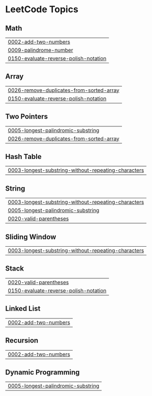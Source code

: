 <!---LeetCode Topics Start-->
# LeetCode Topics
## Math
|  |
| ------- |
| [0002-add-two-numbers](https://github.com/jzvikonyaukwa/leetcode/tree/master/0002-add-two-numbers) |
| [0009-palindrome-number](https://github.com/jzvikonyaukwa/leetcode/tree/master/0009-palindrome-number) |
| [0150-evaluate-reverse-polish-notation](https://github.com/jzvikonyaukwa/leetcode/tree/master/0150-evaluate-reverse-polish-notation) |
## Array
|  |
| ------- |
| [0026-remove-duplicates-from-sorted-array](https://github.com/jzvikonyaukwa/leetcode/tree/master/0026-remove-duplicates-from-sorted-array) |
| [0150-evaluate-reverse-polish-notation](https://github.com/jzvikonyaukwa/leetcode/tree/master/0150-evaluate-reverse-polish-notation) |
## Two Pointers
|  |
| ------- |
| [0005-longest-palindromic-substring](https://github.com/jzvikonyaukwa/leetcode/tree/master/0005-longest-palindromic-substring) |
| [0026-remove-duplicates-from-sorted-array](https://github.com/jzvikonyaukwa/leetcode/tree/master/0026-remove-duplicates-from-sorted-array) |
## Hash Table
|  |
| ------- |
| [0003-longest-substring-without-repeating-characters](https://github.com/jzvikonyaukwa/leetcode/tree/master/0003-longest-substring-without-repeating-characters) |
## String
|  |
| ------- |
| [0003-longest-substring-without-repeating-characters](https://github.com/jzvikonyaukwa/leetcode/tree/master/0003-longest-substring-without-repeating-characters) |
| [0005-longest-palindromic-substring](https://github.com/jzvikonyaukwa/leetcode/tree/master/0005-longest-palindromic-substring) |
| [0020-valid-parentheses](https://github.com/jzvikonyaukwa/leetcode/tree/master/0020-valid-parentheses) |
## Sliding Window
|  |
| ------- |
| [0003-longest-substring-without-repeating-characters](https://github.com/jzvikonyaukwa/leetcode/tree/master/0003-longest-substring-without-repeating-characters) |
## Stack
|  |
| ------- |
| [0020-valid-parentheses](https://github.com/jzvikonyaukwa/leetcode/tree/master/0020-valid-parentheses) |
| [0150-evaluate-reverse-polish-notation](https://github.com/jzvikonyaukwa/leetcode/tree/master/0150-evaluate-reverse-polish-notation) |
## Linked List
|  |
| ------- |
| [0002-add-two-numbers](https://github.com/jzvikonyaukwa/leetcode/tree/master/0002-add-two-numbers) |
## Recursion
|  |
| ------- |
| [0002-add-two-numbers](https://github.com/jzvikonyaukwa/leetcode/tree/master/0002-add-two-numbers) |
## Dynamic Programming
|  |
| ------- |
| [0005-longest-palindromic-substring](https://github.com/jzvikonyaukwa/leetcode/tree/master/0005-longest-palindromic-substring) |
<!---LeetCode Topics End-->

